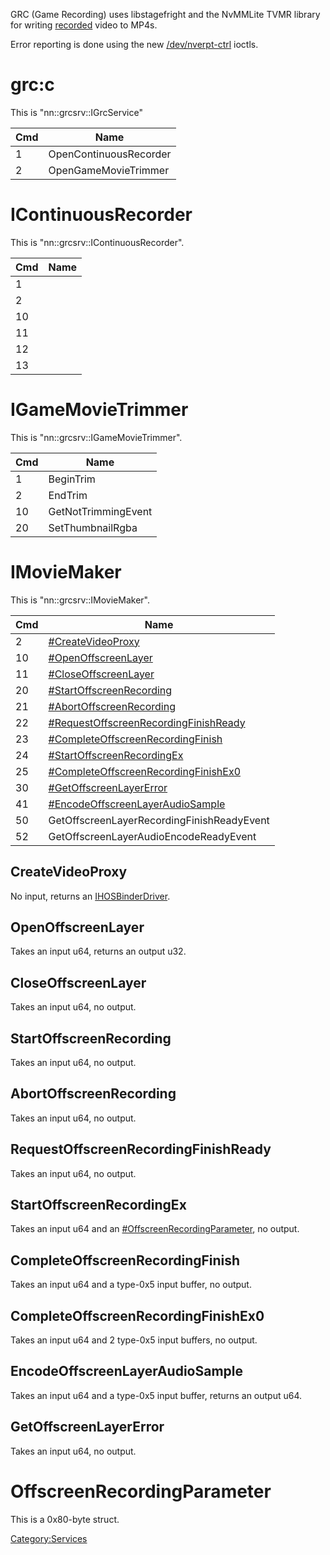 GRC (Game Recording) uses libstagefright and the NvMMLite TVMR library
for writing [recorded](4.0.0.md "wikilink") video to MP4s.

Error reporting is done using the new
[/dev/nverpt-ctrl](NV%20services#%20dev%20nverpt-ctrl.md##/dev/nverpt-ctrl "wikilink")
ioctls.

# grc:c

This is "nn::grcsrv::IGrcService"

| Cmd | Name                   |
| --- | ---------------------- |
| 1   | OpenContinuousRecorder |
| 2   | OpenGameMovieTrimmer   |

# IContinuousRecorder

This is "nn::grcsrv::IContinuousRecorder".

| Cmd | Name |
| --- | ---- |
| 1   |      |
| 2   |      |
| 10  |      |
| 11  |      |
| 12  |      |
| 13  |      |

# IGameMovieTrimmer

This is "nn::grcsrv::IGameMovieTrimmer".

| Cmd | Name                |
| --- | ------------------- |
| 1   | BeginTrim           |
| 2   | EndTrim             |
| 10  | GetNotTrimmingEvent |
| 20  | SetThumbnailRgba    |

# IMovieMaker

This is
"nn::grcsrv::IMovieMaker".

| Cmd | Name                                                                                       |
| --- | ------------------------------------------------------------------------------------------ |
| 2   | [\#CreateVideoProxy](#CreateVideoProxy "wikilink")                                         |
| 10  | [\#OpenOffscreenLayer](#OpenOffscreenLayer "wikilink")                                     |
| 11  | [\#CloseOffscreenLayer](#CloseOffscreenLayer "wikilink")                                   |
| 20  | [\#StartOffscreenRecording](#StartOffscreenRecording "wikilink")                           |
| 21  | [\#AbortOffscreenRecording](#AbortOffscreenRecording "wikilink")                           |
| 22  | [\#RequestOffscreenRecordingFinishReady](#RequestOffscreenRecordingFinishReady "wikilink") |
| 23  | [\#CompleteOffscreenRecordingFinish](#CompleteOffscreenRecordingFinish "wikilink")         |
| 24  | [\#StartOffscreenRecordingEx](#StartOffscreenRecordingEx "wikilink")                       |
| 25  | [\#CompleteOffscreenRecordingFinishEx0](#CompleteOffscreenRecordingFinishEx0 "wikilink")   |
| 30  | [\#GetOffscreenLayerError](#GetOffscreenLayerError "wikilink")                             |
| 41  | [\#EncodeOffscreenLayerAudioSample](#EncodeOffscreenLayerAudioSample "wikilink")           |
| 50  | GetOffscreenLayerRecordingFinishReadyEvent                                                 |
| 52  | GetOffscreenLayerAudioEncodeReadyEvent                                                     |

## CreateVideoProxy

No input, returns an
[IHOSBinderDriver](Nvnflinger%20services#dispdrv.md##dispdrv "wikilink").

## OpenOffscreenLayer

Takes an input u64, returns an output u32.

## CloseOffscreenLayer

Takes an input u64, no output.

## StartOffscreenRecording

Takes an input u64, no output.

## AbortOffscreenRecording

Takes an input u64, no output.

## RequestOffscreenRecordingFinishReady

Takes an input u64, no output.

## StartOffscreenRecordingEx

Takes an input u64 and an
[\#OffscreenRecordingParameter](#OffscreenRecordingParameter "wikilink"),
no output.

## CompleteOffscreenRecordingFinish

Takes an input u64 and a type-0x5 input buffer, no output.

## CompleteOffscreenRecordingFinishEx0

Takes an input u64 and 2 type-0x5 input buffers, no output.

## EncodeOffscreenLayerAudioSample

Takes an input u64 and a type-0x5 input buffer, returns an output u64.

## GetOffscreenLayerError

Takes an input u64, no output.

# OffscreenRecordingParameter

This is a 0x80-byte struct.

[Category:Services](Category:Services "wikilink")
